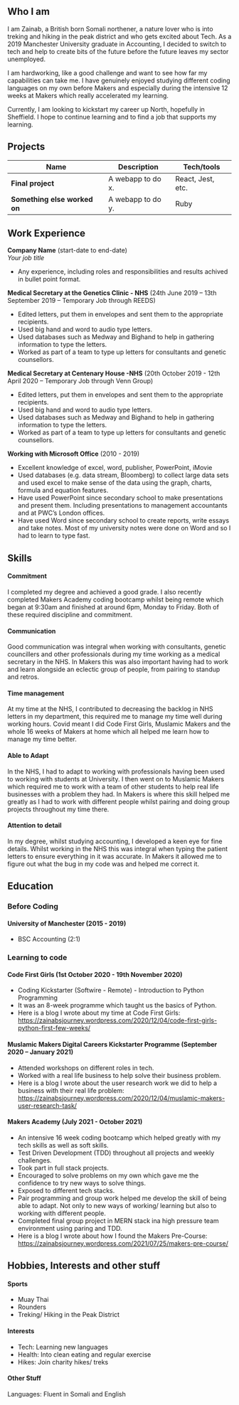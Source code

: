 ## Who I am

I am Zainab, a British born Somali northener, a nature lover who is into treking and hiking in the peak district and who gets excited about Tech. As a 2019 Manchester University graduate in Accounting, I decided to switch to tech and help to create bits of the future before the future leaves my sector unemployed. 

I am hardworking, like a good challenge and want to see how far my capabilities can take me. I have genuinely enjoyed studying different coding languages on my own before Makers and especially during the intensive 12 weeks at Makers which really accelerated my learning. 

Currently, I am looking to kickstart my career up North, hopefully in Sheffield. I hope to continue learning and to find a job that supports my learning.

## Projects

| Name                         | Description       | Tech/tools        |
| ---------------------------- | ----------------- | ----------------- |
| **Final project**            | A webapp to do x. | React, Jest, etc. |
| **Something else worked on** | A webapp to do y. | Ruby              |

## Work Experience

**Company Name** (start-date to end-date)  
_Your job title_

- Any experience, including roles and responsibilities and results achived in bullet point format.

**Medical Secretary at the Genetics Clinic - NHS** (24th June 2019 – 13th September 2019 – Temporary Job through REEDS)  
-	Edited letters, put them in envelopes and sent them to the appropriate recipients.
-	Used big hand and word to audio type letters.
-	Used databases such as Medway and Bighand to help in gathering information to type the letters.
-	Worked as part of a team to type up letters for consultants and genetic counsellors.


**Medical Secretary at Centenary House -NHS** (20th October 2019 - 12th April 2020 – Temporary Job through Venn Group)
-	Edited letters, put them in envelopes and sent them to the appropriate recipients.
-	Used big hand and word to audio type letters.
-	Used databases such as Medway and Bighand to help in gathering information to type the letters.
-	Worked as part of a team to type up letters for consultants and genetic counsellors. 

**Working with Microsoft Office** (2010 - 2019)  
-	Excellent knowledge of excel, word, publisher, PowerPoint, iMovie
-	Used databases (e.g. data stream, Bloomberg) to collect large data sets and used excel to make sense of the data using the graph, charts, formula and equation features. 
-	Have used PowerPoint since secondary school to make presentations and present them. Including presentations to management accountants and at PWC’s London offices. 
-	Have used Word since secondary school to create reports, write essays and take notes. Most of my university notes were done on Word and so I had to learn to type fast.

## Skills

#### Commitment
I completed my degree and achieved a good grade. I also recently completed Makers Academy coding bootcamp whilst being remote which began at 9:30am and finished at around 6pm, Monday to Friday. Both of these required discipline and commitment.

#### Communication
Good communication was integral when working with consultants, genetic councillers and other professionals during my time working as a medical secretary in the NHS. In Makers this was also important having had to work and learn alongside an eclectic group of people, from pairing to standup and retros.

#### Time management
At my time at the NHS, I contributed to decreasing the backlog in NHS letters in my department, this required me to manage my time well during working hours. Covid meant I did Code First Girls, Muslamic Makers and the whole 16 weeks of Makers at home which all helped me learn how to manage my time better.

#### Able to Adapt
In the NHS, I had to adapt to working with professionals having been used to working with students at University. I then went on to Muslamic Makers which required me to work with a team of other students to help real life businesses with a problem they had. In Makers is where this skill helped me greatly as I had to work with different people whilst pairing and doing group projects throughout my time there.

#### Attention to detail
In my degree, whilst studying accounting, I developed a keen eye for fine details. Whilst working in the NHS this was integral when typing the patient letters to ensure everything in it was accurate. In Makers it allowed me to figure out what the bug in my code was and helped me correct it.

## Education
### Before Coding

#### University of Manchester (2015 - 2019)
- BSC Accounting (2:1)

### Learning to code 

#### Code First Girls (1st October 2020 - 19th November 2020)
-	Coding Kickstarter (Softwire - Remote) - Introduction to Python Programming
-	It was an 8-week programme which taught us the basics of Python.
-	Here is a blog I wrote about my time at Code First Girls: https://zainabsjourney.wordpress.com/2020/12/04/code-first-girls-python-first-few-weeks/

#### Muslamic Makers Digital Careers Kickstarter Programme (September 2020 – January 2021)
-	Attended workshops on different roles in tech.
-	Worked with a real life business to help solve their business problem.
-	Here is a blog I wrote about the user research work we did to help a business with their real life problem: https://zainabsjourney.wordpress.com/2020/12/04/muslamic-makers-user-research-task/

#### Makers Academy (July 2021 - October 2021)
- An intensive 16 week coding bootcamp which helped greatly with my tech skills as well as soft skills.
- Test Driven Development (TDD) throughout all projects and weekly challenges.
- Took part in full stack projects.
- Encouraged to solve problems on my own which gave me the confidence to try new ways to solve things.
- Exposed to different tech stacks.
- Pair programming and group work helped me develop the skill of being able to adapt. Not only to new ways of working/ learning but also to working with different people.
- Completed final group project in MERN stack ina high pressure team environment using paring and TDD.
- Here is a blog I wrote about how I found the Makers Pre-Course: https://zainabsjourney.wordpress.com/2021/07/25/makers-pre-course/

## Hobbies, Interests and other stuff
#### Sports
- Muay Thai
- Rounders
- Treking/ Hiking in the Peak District
#### Interests
- Tech: Learning new languages
- Health: Into clean eating and regular exercise
- Hikes: Join charity hikes/ treks
#### Other Stuff
Languages: Fluent in Somali and English


